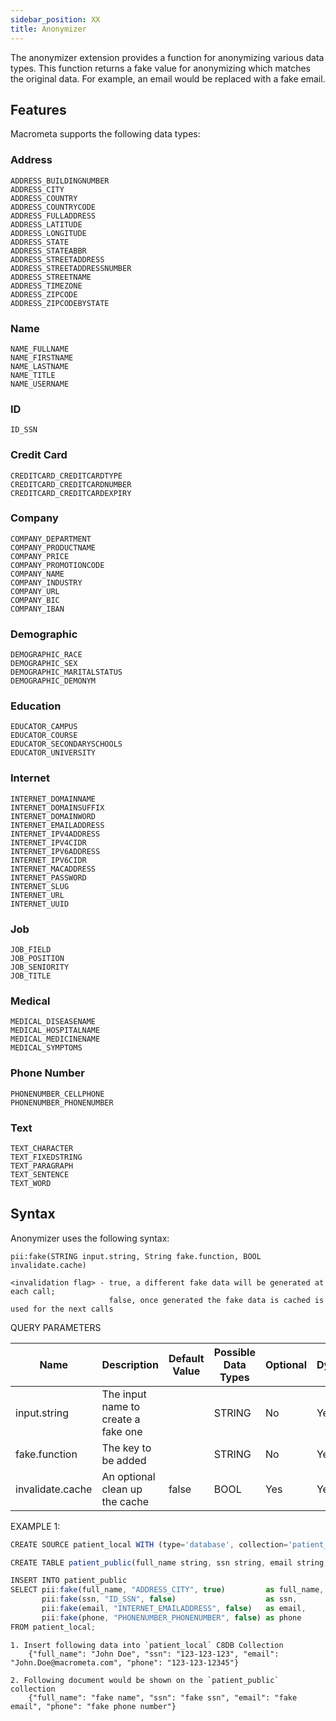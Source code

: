 ```yaml
---
sidebar_position: XX
title: Anonymizer
---
```


The anonymizer extension provides a function for anonymizing various data types. This function returns a fake value for anonymizing which matches the original data. For example, an email would be replaced with a fake email.

## Features

Macrometa supports the following data types:

### Address

    ADDRESS_BUILDINGNUMBER
    ADDRESS_CITY
    ADDRESS_COUNTRY
    ADDRESS_COUNTRYCODE
    ADDRESS_FULLADDRESS
    ADDRESS_LATITUDE
    ADDRESS_LONGITUDE
    ADDRESS_STATE
    ADDRESS_STATEABBR
    ADDRESS_STREETADDRESS
    ADDRESS_STREETADDRESSNUMBER
    ADDRESS_STREETNAME
    ADDRESS_TIMEZONE
    ADDRESS_ZIPCODE
    ADDRESS_ZIPCODEBYSTATE

### Name

    NAME_FULLNAME
    NAME_FIRSTNAME
    NAME_LASTNAME
    NAME_TITLE
    NAME_USERNAME

### ID

    ID_SSN

### Credit Card

    CREDITCARD_CREDITCARDTYPE
    CREDITCARD_CREDITCARDNUMBER
    CREDITCARD_CREDITCARDEXPIRY

### Company

    COMPANY_DEPARTMENT
    COMPANY_PRODUCTNAME
    COMPANY_PRICE
    COMPANY_PROMOTIONCODE
    COMPANY_NAME
    COMPANY_INDUSTRY
    COMPANY_URL
    COMPANY_BIC
    COMPANY_IBAN

### Demographic

    DEMOGRAPHIC_RACE
    DEMOGRAPHIC_SEX
    DEMOGRAPHIC_MARITALSTATUS
    DEMOGRAPHIC_DEMONYM

### Education

    EDUCATOR_CAMPUS
    EDUCATOR_COURSE
    EDUCATOR_SECONDARYSCHOOLS
    EDUCATOR_UNIVERSITY

### Internet

    INTERNET_DOMAINNAME
    INTERNET_DOMAINSUFFIX
    INTERNET_DOMAINWORD
    INTERNET_EMAILADDRESS
    INTERNET_IPV4ADDRESS
    INTERNET_IPV4CIDR
    INTERNET_IPV6ADDRESS
    INTERNET_IPV6CIDR
    INTERNET_MACADDRESS
    INTERNET_PASSWORD
    INTERNET_SLUG
    INTERNET_URL
    INTERNET_UUID

### Job

    JOB_FIELD
    JOB_POSITION
    JOB_SENIORITY
    JOB_TITLE

### Medical

    MEDICAL_DISEASENAME
    MEDICAL_HOSPITALNAME
    MEDICAL_MEDICINENAME
    MEDICAL_SYMPTOMS

### Phone Number

    PHONENUMBER_CELLPHONE
    PHONENUMBER_PHONENUMBER

### Text
    TEXT_CHARACTER
    TEXT_FIXEDSTRING
    TEXT_PARAGRAPH
    TEXT_SENTENCE
    TEXT_WORD



## Syntax

Anonymizer uses the following syntax:

	pii:fake(STRING input.string, String fake.function, BOOL invalidate.cache)

	<invalidation flag> - true, a different fake data will be generated at each call; 
						  false, once generated the fake data is cached is used for the next calls
					  
					  
QUERY PARAMETERS


| Name             | Description                                 | Default Value | Possible Data Types | Optional | Dynamic |
|------------------|---------------------------------------------|---------------|---------------------|----------|---------|
| input.string     | The input name to create a fake one         |               | STRING              | No       | Yes     |
| fake.function    | The key to be added                         |               | STRING              | No       | Yes     |
| invalidate.cache | An optional clean up the cache              | false         | BOOL                | Yes      | Yes     |


EXAMPLE 1:

```js
CREATE SOURCE patient_local WITH (type='database', collection='patient_local', replication.type="local", map.type='json') (full_name string, ssn string, email string, phone string);

CREATE TABLE patient_public(full_name string, ssn string, email string, phone string);

INSERT INTO patient_public
SELECT pii:fake(full_name, "ADDRESS_CITY", true)         as full_name,
       pii:fake(ssn, "ID_SSN", false)                    as ssn,
       pii:fake(email, "INTERNET_EMAILADDRESS", false)   as email,
       pii:fake(phone, "PHONENUMBER_PHONENUMBER", false) as phone
FROM patient_local;
```

    1. Insert following data into `patient_local` C8DB Collection
        {"full_name": "John Doe", "ssn": "123-123-123", "email": "John.Doe@macrometa.com", "phone": "123-123-12345"}

    2. Following document would be shown on the `patient_public` collection
        {"full_name": "fake name", "ssn": "fake ssn", "email": "fake email", "phone": "fake phone number"}


